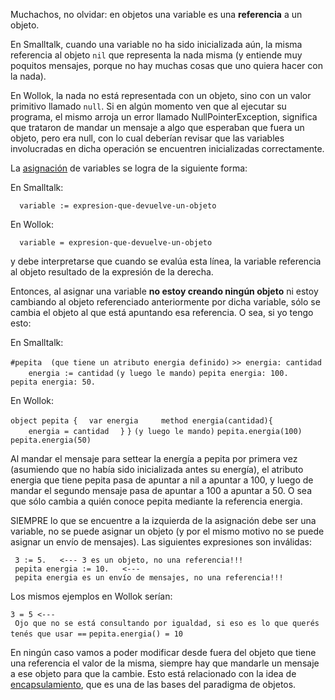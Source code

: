 Muchachos, no olvidar: en objetos una variable es una **referencia** a un objeto.

En Smalltalk, cuando una variable no ha sido inicializada aún, la misma referencia al objeto `nil` que representa la nada misma (y entiende muy poquitos mensajes, porque no hay muchas cosas que uno quiera hacer con la nada).

En Wollok, la nada no está representada con un objeto, sino con un valor primitivo llamado `null`. Si en algún momento ven que al ejecutar su programa, el mismo arroja un error llamado NullPointerException, significa que trataron de mandar un mensaje a algo que esperaban que fuera un objeto, pero era null, con lo cual deberían revisar que las variables involucradas en dicha operación se encuentren inicializadas correctamente.

La [asignación](transparencia-referencial--efecto-de-lado-y-asignacion-destructiva.md) de variables se logra de la siguiente forma:

En Smalltalk:

`  variable := expresion-que-devuelve-un-objeto`

En Wollok:

`  variable = expresion-que-devuelve-un-objeto`

y debe interpretarse que cuando se evalúa esta línea, la variable referencia al objeto resultado de la expresión de la derecha.

Entonces, al asignar una variable **no estoy creando ningún objeto** ni estoy cambiando al objeto referenciado anteriormente por dicha variable, sólo se cambia el objeto al que está apuntando esa referencia. O sea, si yo tengo esto:

En Smalltalk:

`#pepita  (que tiene un atributo energia definido)`
`>> energia: cantidad`
`    energia := cantidad`
`(y luego le mando)`
`pepita energia: 100.`
`pepita energia: 50.`

En Wollok:

`object pepita {`
`  var energia`
`  `
`  method energia(cantidad){`
`    energia = cantidad`
`  }`
`}`
`(y luego le mando)`
`pepita.energia(100)`
`pepita.energia(50)`

Al mandar el mensaje para settear la energía a pepita por primera vez (asumiendo que no había sido inicializada antes su energía), el atributo energia que tiene pepita pasa de apuntar a nil a apuntar a 100, y luego de mandar el segundo mensaje pasa de apuntar a 100 a apuntar a 50. O sea que sólo cambia a quién conoce pepita mediante la referencia energia.

SIEMPRE lo que se encuentre a la izquierda de la asignación debe ser una variable, no se puede asignar un objeto (y por el mismo motivo no se puede asignar un envío de mensajes). Las siguientes expresiones son inválidas:

` 3 := 5.   <--- 3 es un objeto, no una referencia!!!`
` pepita energia := 10.   <--- pepita energia es un envío de mensajes, no una referencia!!!`

Los mismos ejemplos en Wollok serían:

`3 = 5 <--- Ojo que no se está consultando por igualdad, si eso es lo que querés tenés que usar ==`
`pepita.energia() = 10`

En ningún caso vamos a poder modificar desde fuera del objeto que tiene una referencia el valor de la misma, siempre hay que mandarle un mensaje a ese objeto para que la cambie. Esto está relacionado con la idea de [encapsulamiento](encapsulamiento.md), que es una de las bases del paradigma de objetos.
